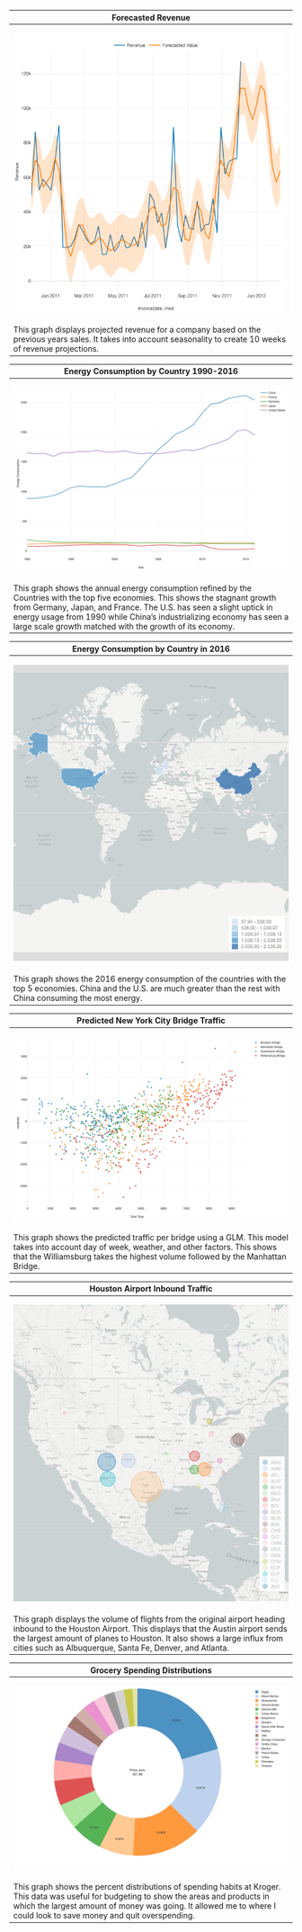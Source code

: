 |Forecasted Revenue|
|---------------------------------------|
|<p align="center"><img src="ForecastedRevenue.png"/></p>|
|This graph displays projected revenue for a company based on the previous years sales.  It takes into account seasonality to create 10 weeks of revenue projections.|

|Energy Consumption by Country 1990-2016|
|---------------------------------------|
|<p align="center"> <img src="EnergyChart.png"></p>|
|This graph shows the annual energy consumption refined by the Countries with the top five economies.  This shows the stagnant growth from Germany, Japan, and France.  The U.S. has seen a slight uptick in energy usage from 1990 while China’s industrializing economy has seen a large scale growth matched with the growth of its economy.|

|Energy Consumption by Country in 2016|
|---------------------------------------|
|<p align="center"> <img src="Map2.png"></p>|
|This graph shows the 2016 energy consumption of the countries with the top 5 economies.  China and the U.S. are much greater than the rest with China consuming the most energy. |

|Predicted New York City Bridge Traffic|
|---------------------------------------|
|<p align="center"> <img src="BridgeUsage.png"></p>|
|This graph shows the predicted traffic per bridge using a GLM.  This model takes into account day of week, weather, and other factors.  This shows that the Williamsburg takes the highest volume followed by the Manhattan Bridge.|

|Houston Airport Inbound Traffic|
|-|
|<p align="center"> <img src="HoustonMap.png"></p>|
|This graph displays the volume of flights from the original airport heading inbound to the Houston Airport.  This displays that the Austin airport sends the largest amount of planes to Houston.  It also shows a large influx from cities such as Albuquerque, Santa Fe, Denver, and Atlanta.|

|Grocery Spending Distributions|
|---------------------------------------|
|<p align="center"> <img src="Kroger.png"></p>|
|This graph shows the percent distributions of spending habits at Kroger.  This data was useful for budgeting to show the areas and products in which the largest amount of money was going.  It allowed me to where I could look to save money and quit overspending.|
